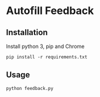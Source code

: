 # Autofill Feedback

## Installation
Install python 3, pip and Chrome
```
pip install -r requirements.txt
```

## Usage
```
python feedback.py
```